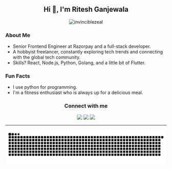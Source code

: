 <h2 align="center">Hi 👋, I'm Ritesh Ganjewala</h2>

<p align="center"> 
    <img src="https://komarev.com/ghpvc/?username=invinciblezeal&label=Profile%20views&color=brightgreen&style=flat" alt="invinciblezeal" /> 
</p>

### About Me

- Senior Frontend Engineer at Razorpay and a full-stack developer.
- A hobbyist freelancer, constantly exploring tech trends and connecting with the global tech community.
- Skills? React, Node.js, Python, Golang, and a little bit of Flutter.

### Fun Facts
- I use python for programming.
- I'm a fitness enthusiast who is always up for a delicious meal.


<div>
  <h3 align="center"> Connect with me </h3>
  <p align="center">
    <a href="https://www.linkedin.com/in/riteshganjewala/"><img src="https://user-images.githubusercontent.com/42371840/279624872-2e1ad944-2498-4395-8668-a7cac28fe07b.png"  /></a>
    <a href="https://twitter.com/_ganjewala_"><img src="https://user-images.githubusercontent.com/42371840/279624865-5ccabc49-bc5a-4440-bde3-5ab284dc3675.png"  /></a>
    <a href="https://medium.com/@InvincibleZeal"><img src="https://user-images.githubusercontent.com/42371840/279624873-cf4bcc6c-3cf6-4d8f-984c-92db6c85566e.png"  /></a>
    <hr />
    <img src="https://github.com/InvincibleZeal/InvincibleZeal/raw/output/github-contribution-grid-snake.svg" alt="snake"></center>
  </p>
</div>